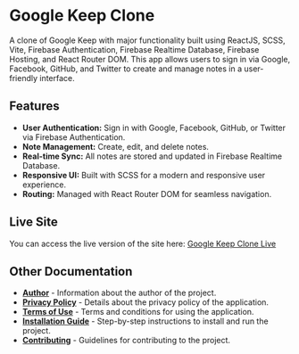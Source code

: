 # Google Keep Clone

A clone of Google Keep with major functionality built using ReactJS, SCSS, Vite, Firebase Authentication, Firebase Realtime Database, Firebase Hosting, and React Router DOM. This app allows users to sign in via Google, Facebook, GitHub, and Twitter to create and manage notes in a user-friendly interface.

## Features

- **User Authentication:** Sign in with Google, Facebook, GitHub, or Twitter via Firebase Authentication.
- **Note Management:** Create, edit, and delete notes.
- **Real-time Sync:** All notes are stored and updated in Firebase Realtime Database.
- **Responsive UI:** Built with SCSS for a modern and responsive user experience.
- **Routing:** Managed with React Router DOM for seamless navigation.

## Live Site

You can access the live version of the site here: [Google Keep Clone Live](https://keep11.web.app)

## Other Documentation

- [**Author**](Author.md) - Information about the author of the project.
- [**Privacy Policy**](PrivacyPolicy.md) - Details about the privacy policy of the application.
- [**Terms of Use**](TermsOfUse.md) - Terms and conditions for using the application.
- [**Installation Guide**](Installation.md) - Step-by-step instructions to install and run the project.
- [**Contributing**](CONTRIBUTING.md) - Guidelines for contributing to the project.
